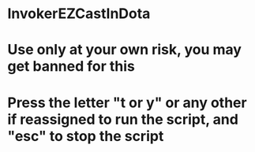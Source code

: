 # InvokerEZCastInDota
# Use only at your own risk, you may get banned for this
# Press the letter "t or y" or any other if reassigned to run the script, and "esc" to stop the script